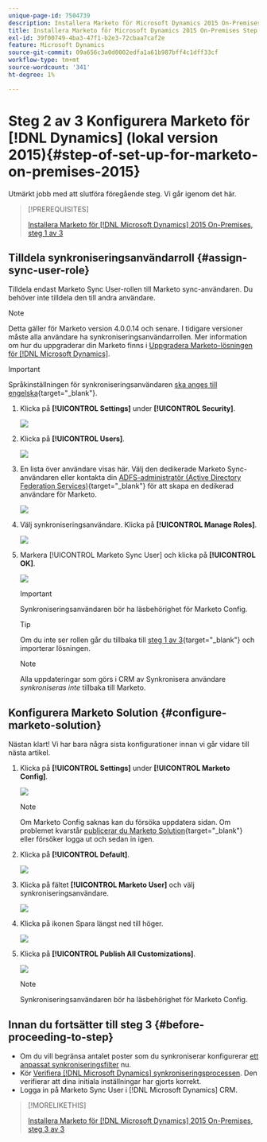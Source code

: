 ```yaml
---
unique-page-id: 7504739
description: Installera Marketo för Microsoft Dynamics 2015 On-Premises Step 2 of 3 - Marketo Docs - Product Documentation
title: Installera Marketo för Microsoft Dynamics 2015 On-Premises Step 2 of 3
exl-id: 39f00749-4ba3-47f1-b2e3-72cbaa7caf2e
feature: Microsoft Dynamics
source-git-commit: 09a656c3a0d0002edfa1a61b987bff4c1dff33cf
workflow-type: tm+mt
source-wordcount: '341'
ht-degree: 1%

---
```


# Steg 2 av 3 Konfigurera Marketo för [!DNL Dynamics] (lokal version 2015){#step-of-set-up-for-marketo-on-premises-2015}

Utmärkt jobb med att slutföra föregående steg. Vi går igenom det här.

>[!PREREQUISITES]
>
>[Installera Marketo för [!DNL Microsoft Dynamics] 2015 On-Premises, steg 1 av 3](/help/marketo/product-docs/crm-sync/microsoft-dynamics-sync/sync-setup/connecting-to-legacy-versions/step-1-of-3-install-2015.md)

## Tilldela synkroniseringsanvändarroll {#assign-sync-user-role}

Tilldela endast Marketo Sync User-rollen till Marketo sync-användaren. Du behöver inte tilldela den till andra användare.

>[!NOTE]
>
>Detta gäller för Marketo version 4.0.0.14 och senare. I tidigare versioner måste alla användare ha synkroniseringsanvändarrollen. Mer information om hur du uppgraderar din Marketo finns i [Uppgradera Marketo-lösningen för [!DNL Microsoft Dynamics]](/help/marketo/product-docs/crm-sync/microsoft-dynamics-sync/sync-setup/update-the-marketo-solution-for-microsoft-dynamics.md).

>[!IMPORTANT]
>
>Språkinställningen för synkroniseringsanvändaren [&#x200B; ska anges till engelska](https://learn.microsoft.com/en-us/power-platform/admin/enable-languages){target="_blank"}.

1. Klicka på **[!UICONTROL Settings]** under **[!UICONTROL Security]**.

   ![](assets/assign1.png)

1. Klicka på **[!UICONTROL Users]**.

   ![](assets/assign2.png)

1. En lista över användare visas här. Välj den dedikerade Marketo Sync-användaren eller kontakta din [ADFS-administratör (Active Directory Federation Services)](https://msdn.microsoft.com/en-us/library/bb897402.aspx){target="_blank"} för att skapa en dedikerad användare för Marketo.

   ![](assets/image2015-3-26-10-3a39-3a35.png)

1. Välj synkroniseringsanvändare. Klicka på **[!UICONTROL Manage Roles]**.

   ![](assets/assign4.png)

1. Markera [!UICONTROL Marketo Sync User] och klicka på **[!UICONTROL OK]**.

   ![](assets/assign5.png)

   >[!IMPORTANT]
   >
   >Synkroniseringsanvändaren bör ha läsbehörighet för Marketo Config.

   >[!TIP]
   >
   >Om du inte ser rollen går du tillbaka till [steg 1 av 3](/help/marketo/product-docs/crm-sync/microsoft-dynamics-sync/sync-setup/connecting-to-legacy-versions/step-1-of-3-install-2015.md){target="_blank"} och importerar lösningen.

   >[!NOTE]
   >
   >Alla uppdateringar som görs i CRM av Synkronisera användare _synkroniseras inte_ tillbaka till Marketo.

## Konfigurera Marketo Solution {#configure-marketo-solution}

Nästan klart! Vi har bara några sista konfigurationer innan vi går vidare till nästa artikel.

1. Klicka på **[!UICONTROL Settings]** under **[!UICONTROL Marketo Config]**.

   ![](assets/configure1.png)

   >[!NOTE]
   >
   >Om Marketo Config saknas kan du försöka uppdatera sidan. Om problemet kvarstår [publicerar du Marketo Solution](/help/marketo/product-docs/crm-sync/microsoft-dynamics-sync/sync-setup/connecting-to-legacy-versions/step-1-of-3-install-2015.md){target="_blank"} eller försöker logga ut och sedan in igen.

1. Klicka på **[!UICONTROL Default]**.

   ![](assets/configure2.png)

1. Klicka på fältet **[!UICONTROL Marketo User]** och välj synkroniseringsanvändare.

   ![](assets/configure3.png)

1. Klicka på ikonen Spara längst ned till höger.

   ![](assets/configure4.png)

1. Klicka på **[!UICONTROL Publish All Customizations]**.

   ![](assets/publish-all-customizations1.png)

   >[!NOTE]
   >
   >Synkroniseringsanvändaren bör ha läsbehörighet för Marketo Config.

## Innan du fortsätter till steg 3 {#before-proceeding-to-step}

* Om du vill begränsa antalet poster som du synkroniserar konfigurerar [ett anpassat synkroniseringsfilter](/help/marketo/product-docs/crm-sync/microsoft-dynamics-sync/create-a-custom-dynamics-sync-filter.md) nu.
* Kör [Verifiera [!DNL Microsoft Dynamics] synkroniseringsprocessen](/help/marketo/product-docs/crm-sync/microsoft-dynamics-sync/sync-setup/validate-microsoft-dynamics-sync.md). Den verifierar att dina initiala inställningar har gjorts korrekt.
* Logga in på Marketo Sync User i [!DNL Microsoft Dynamics] CRM.

>[!MORELIKETHIS]
>
>[Installera Marketo för [!DNL Microsoft Dynamics] 2015 On-Premises, steg 3 av 3](/help/marketo/product-docs/crm-sync/microsoft-dynamics-sync/sync-setup/connecting-to-legacy-versions/step-3-of-3-connect-2015.md)
